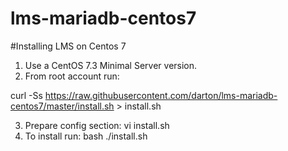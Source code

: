 # lms-mariadb-centos7
#Installing LMS on Centos 7 
1. Use a CentOS 7.3 Minimal Server version.
2. From root account run:

curl -Ss  https://raw.githubusercontent.com/darton/lms-mariadb-centos7/master/install.sh > install.sh

3. Prepare config section: vi install.sh 
4. To install run: bash ./install.sh
